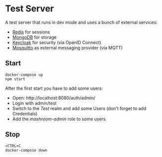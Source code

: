 
# Test Server

A test server that runs in dev mode and uses a bunch of external services:

 * [Redis](https://redis.io) for sessions
 * [MongoDB](https://www.mongodb.com) for storage
 * [Keycloak](https://www.keycloak.org) for security (via OpenID Connect)
 * [Mosquitto](https://mosquitto.org) as external messaging provider (via MQTT)

## Start

    docker-compose up
    npm start

After the first start you have to add some users:

  * Open: http://localhost:8080/auth/admin/
  * Login with admin/test
  * Switch to the *Test* realm and add some Users (don't forget to add Credentials)
  * Add the *mashroom-admin* role to some users

## Stop

    <CTRL+C
    docker-compose down
